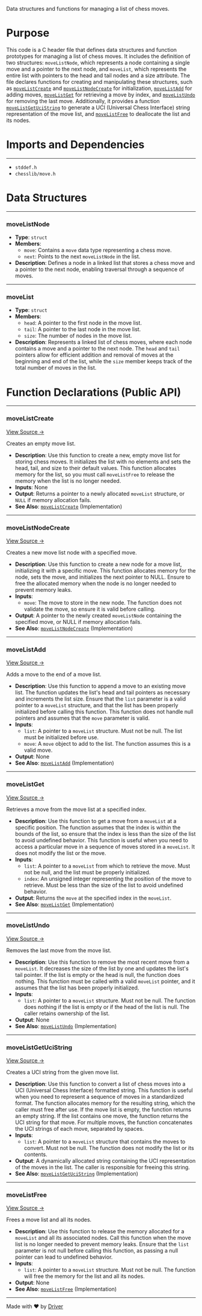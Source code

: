 <!--------------------------------------------------------------------------------->
<!-- IMPORTANT: This file is auto-generated by Driver (https://driver.ai). -------->
<!-- Manual edits may be overwritten on future commits. --------------------------->
<!--------------------------------------------------------------------------------->

Data structures and functions for managing a list of chess moves.

# Purpose
This code is a C header file that defines data structures and function prototypes for managing a list of chess moves. It includes the definition of two structures: `moveListNode`, which represents a node containing a single move and a pointer to the next node, and `moveList`, which represents the entire list with pointers to the head and tail nodes and a size attribute. The file declares functions for creating and manipulating these structures, such as [`moveListCreate`](<#movelistcreate>) and [`moveListNodeCreate`](<#movelistnodecreate>) for initialization, [`moveListAdd`](<#movelistadd>) for adding moves, [`moveListGet`](<#movelistget>) for retrieving a move by index, and [`moveListUndo`](<#movelistundo>) for removing the last move. Additionally, it provides a function [`moveListGetUciString`](<#movelistgetucistring>) to generate a UCI (Universal Chess Interface) string representation of the move list, and [`moveListFree`](<#movelistfree>) to deallocate the list and its nodes.
# Imports and Dependencies

---
- `stddef.h`
- `chesslib/move.h`


# Data Structures

---
### moveListNode
- **Type**: ``struct``
- **Members**:
    - `move`: Contains a `move` data type representing a chess move.
    - `next`: Points to the next `moveListNode` in the list.
- **Description**: Defines a node in a linked list that stores a chess move and a pointer to the next node, enabling traversal through a sequence of moves.


---
### moveList
- **Type**: ``struct``
- **Members**:
    - `head`: A pointer to the first node in the move list.
    - `tail`: A pointer to the last node in the move list.
    - `size`: The number of nodes in the move list.
- **Description**: Represents a linked list of chess moves, where each node contains a move and a pointer to the next node. The `head` and `tail` pointers allow for efficient addition and removal of moves at the beginning and end of the list, while the `size` member keeps track of the total number of moves in the list.


# Function Declarations (Public API)

---
### moveListCreate<!-- {{#callable_declaration:moveListCreate}} -->
[View Source →](<../../../../../chesslib/include/chesslib/movelist.h#L26>)

Creates an empty move list.
- **Description**: Use this function to create a new, empty move list for storing chess moves. It initializes the list with no elements and sets the head, tail, and size to their default values. This function allocates memory for the list, so you must call `moveListFree` to release the memory when the list is no longer needed.
- **Inputs**: None
- **Output**: Returns a pointer to a newly allocated `moveList` structure, or `NULL` if memory allocation fails.
- **See Also**: [`moveListCreate`](<../../src/chesslib/movelist.c.md#movelistcreate>)  (Implementation)


---
### moveListNodeCreate<!-- {{#callable_declaration:moveListNodeCreate}} -->
[View Source →](<../../../../../chesslib/include/chesslib/movelist.h#L27>)

Creates a new move list node with a specified move.
- **Description**: Use this function to create a new node for a move list, initializing it with a specific move. This function allocates memory for the node, sets the move, and initializes the next pointer to NULL. Ensure to free the allocated memory when the node is no longer needed to prevent memory leaks.
- **Inputs**:
    - `move`: The move to store in the new node. The function does not validate the move, so ensure it is valid before calling.
- **Output**: A pointer to the newly created `moveListNode` containing the specified move, or NULL if memory allocation fails.
- **See Also**: [`moveListNodeCreate`](<../../src/chesslib/movelist.c.md#movelistnodecreate>)  (Implementation)


---
### moveListAdd<!-- {{#callable_declaration:moveListAdd}} -->
[View Source →](<../../../../../chesslib/include/chesslib/movelist.h#L30>)

Adds a move to the end of a move list.
- **Description**: Use this function to append a move to an existing move list. The function updates the list's head and tail pointers as necessary and increments the list size. Ensure that the `list` parameter is a valid pointer to a `moveList` structure, and that the list has been properly initialized before calling this function. This function does not handle null pointers and assumes that the `move` parameter is valid.
- **Inputs**:
    - `list`: A pointer to a `moveList` structure. Must not be null. The list must be initialized before use.
    - `move`: A `move` object to add to the list. The function assumes this is a valid move.
- **Output**: None
- **See Also**: [`moveListAdd`](<../../src/chesslib/movelist.c.md#movelistadd>)  (Implementation)


---
### moveListGet<!-- {{#callable_declaration:moveListGet}} -->
[View Source →](<../../../../../chesslib/include/chesslib/movelist.h#L31>)

Retrieves a move from the move list at a specified index.
- **Description**: Use this function to get a move from a `moveList` at a specific position. The function assumes that the index is within the bounds of the list, so ensure that the index is less than the size of the list to avoid undefined behavior. This function is useful when you need to access a particular move in a sequence of moves stored in a `moveList`. It does not modify the list or the move.
- **Inputs**:
    - `list`: A pointer to a `moveList` from which to retrieve the move. Must not be null, and the list must be properly initialized.
    - `index`: An unsigned integer representing the position of the move to retrieve. Must be less than the size of the list to avoid undefined behavior.
- **Output**: Returns the `move` at the specified index in the `moveList`.
- **See Also**: [`moveListGet`](<../../src/chesslib/movelist.c.md#movelistget>)  (Implementation)


---
### moveListUndo<!-- {{#callable_declaration:moveListUndo}} -->
[View Source →](<../../../../../chesslib/include/chesslib/movelist.h#L32>)

Removes the last move from the move list.
- **Description**: Use this function to remove the most recent move from a `moveList`. It decreases the size of the list by one and updates the list's tail pointer. If the list is empty or the head is null, the function does nothing. This function must be called with a valid `moveList` pointer, and it assumes that the list has been properly initialized.
- **Inputs**:
    - `list`: A pointer to a `moveList` structure. Must not be null. The function does nothing if the list is empty or if the head of the list is null. The caller retains ownership of the list.
- **Output**: None
- **See Also**: [`moveListUndo`](<../../src/chesslib/movelist.c.md#movelistundo>)  (Implementation)


---
### moveListGetUciString<!-- {{#callable_declaration:moveListGetUciString}} -->
[View Source →](<../../../../../chesslib/include/chesslib/movelist.h#L35>)

Creates a UCI string from the given move list.
- **Description**: Use this function to convert a list of chess moves into a UCI (Universal Chess Interface) formatted string. This function is useful when you need to represent a sequence of moves in a standardized format. The function allocates memory for the resulting string, which the caller must free after use. If the move list is empty, the function returns an empty string. If the list contains one move, the function returns the UCI string for that move. For multiple moves, the function concatenates the UCI strings of each move, separated by spaces.
- **Inputs**:
    - `list`: A pointer to a `moveList` structure that contains the moves to convert. Must not be null. The function does not modify the list or its contents.
- **Output**: A dynamically allocated string containing the UCI representation of the moves in the list. The caller is responsible for freeing this string.
- **See Also**: [`moveListGetUciString`](<../../src/chesslib/movelist.c.md#movelistgetucistring>)  (Implementation)


---
### moveListFree<!-- {{#callable_declaration:moveListFree}} -->
[View Source →](<../../../../../chesslib/include/chesslib/movelist.h#L38>)

Frees a move list and all its nodes.
- **Description**: Use this function to release the memory allocated for a `moveList` and all its associated nodes. Call this function when the move list is no longer needed to prevent memory leaks. Ensure that the `list` parameter is not null before calling this function, as passing a null pointer can lead to undefined behavior.
- **Inputs**:
    - `list`: A pointer to a `moveList` structure. Must not be null. The function will free the memory for the list and all its nodes.
- **Output**: None
- **See Also**: [`moveListFree`](<../../src/chesslib/movelist.c.md#movelistfree>)  (Implementation)



---
Made with ❤️ by [Driver](https://www.driver.ai/)
